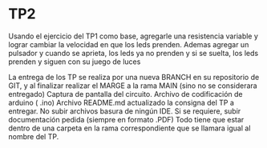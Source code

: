 # TP2
Usando el ejercicio del TP1 como base, agregarle una resistencia variable y lograr cambiar la velocidad en que los leds prenden.
Ademas agregar un pulsador y  cuando se aprieta, los leds ya no prenden y si se suelta, los leds prenden y siguen con su juego de luces


La entrega de los TP se realiza por una nueva BRANCH en su repositorio de GIT, y al finalizar realizar el MARGE a la rama MAIN (sino no se considerara entregado)
Captura de pantalla del circuito.
Archivo de codificación de arduino (   .ino)
Archivo README.md actualizado la consigna del TP a entregar.
No subir archivos basura de ningún IDE.
Si se requiere, subir documentación pedida (siempre en formato .PDF)
Todo tiene que estar dentro de una carpeta en la rama correspondiente que se llamara igual al nombre del TP.
